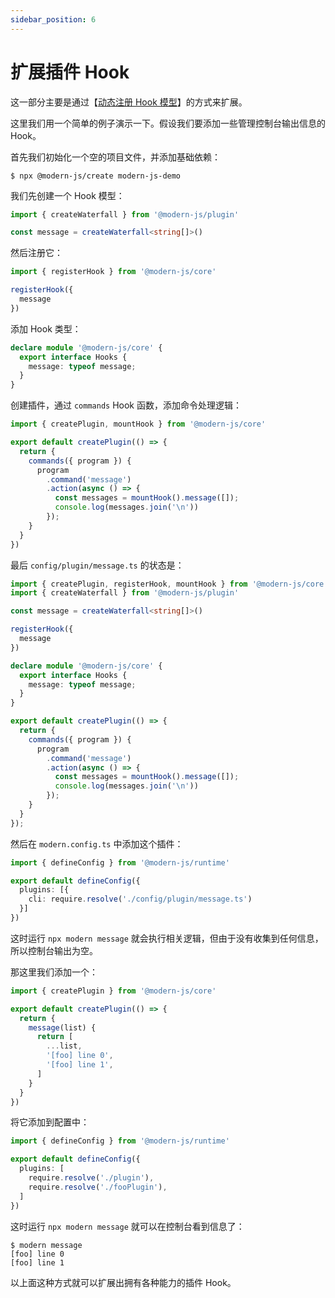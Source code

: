 ```yaml
---
sidebar_position: 6
---
```


# 扩展插件 Hook

这一部分主要是通过【[动态注册 Hook 模型](/docs/apis/runtime/plugin/manager#动态注册-hook-模型)】的方式来扩展。

这里我们用一个简单的例子演示一下。假设我们要添加一些管理控制台输出信息的 Hook。

首先我们初始化一个空的项目文件，并添加基础依赖：

```console
$ npx @modern-js/create modern-js-demo
```

我们先创建一个 Hook 模型：

```ts title=config/plugin/message.ts
import { createWaterfall } from '@modern-js/plugin'

const message = createWaterfall<string[]>()
```

然后注册它：

```ts title=config/plugin/message.ts
import { registerHook } from '@modern-js/core'

registerHook({
  message
})
```

添加 Hook 类型：

```ts title=config/plugin/message.ts
declare module '@modern-js/core' {
  export interface Hooks {
    message: typeof message;
  }
}
```

创建插件，通过 `commands` Hook 函数，添加命令处理逻辑：

```ts title=config/plugin/message.ts
import { createPlugin, mountHook } from '@modern-js/core'

export default createPlugin(() => {
  return {
    commands({ program }) {
      program
        .command('message')
        .action(async () => {
          const messages = mountHook().message([]);
          console.log(messages.join('\n'))
        });
    }
  }
})
```

最后 `config/plugin/message.ts` 的状态是：

```ts title=config/plugin/message.ts
import { createPlugin, registerHook, mountHook } from '@modern-js/core'
import { createWaterfall } from '@modern-js/plugin'

const message = createWaterfall<string[]>()

registerHook({
  message
})

declare module '@modern-js/core' {
  export interface Hooks {
    message: typeof message;
  }
}

export default createPlugin(() => {
  return {
    commands({ program }) {
      program
        .command('message')
        .action(async () => {
          const messages = mountHook().message([]);
          console.log(messages.join('\n'))
        });
    }
  }
});
```

然后在 `modern.config.ts` 中添加这个插件：

```ts title="modern.config.ts"
import { defineConfig } from '@modern-js/runtime'

export default defineConfig({
  plugins: [{
    cli: require.resolve('./config/plugin/message.ts')
  }]
})
```

这时运行 `npx modern message` 就会执行相关逻辑，但由于没有收集到任何信息，所以控制台输出为空。

那这里我们添加一个：

```ts title=config/plugin/foo.ts
import { createPlugin } from '@modern-js/core'

export default createPlugin(() => {
  return {
    message(list) {
      return [
        ...list,
        '[foo] line 0',
        '[foo] line 1',
      ]
    }
  }
})
```

将它添加到配置中：

```ts title="modern.config.ts"
import { defineConfig } from '@modern-js/runtime'

export default defineConfig({
  plugins: [
    require.resolve('./plugin'),
    require.resolve('./fooPlugin'),
  ]
})
```

这时运行 `npx modern message` 就可以在控制台看到信息了：

```console
$ modern message
[foo] line 0
[foo] line 1
```

以上面这种方式就可以扩展出拥有各种能力的插件 Hook。
